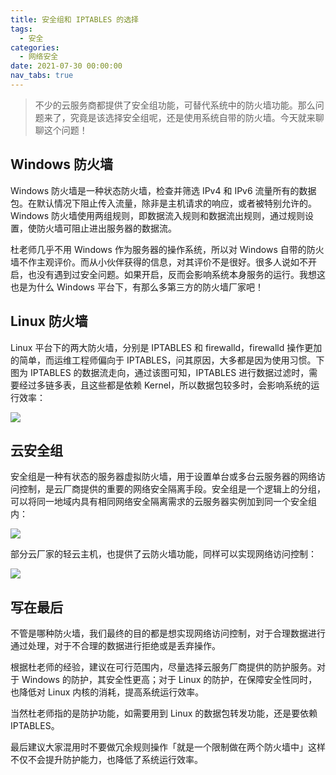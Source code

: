 ```yaml
---
title: 安全组和 IPTABLES 的选择
tags:
  - 安全
categories:
  - 网络安全
date: 2021-07-30 00:00:00
nav_tabs: true
---
```


> 不少的云服务商都提供了安全组功能，可替代系统中的防火墙功能。那么问题来了，究竟是该选择安全组呢，还是使用系统自带的防火墙。今天就来聊聊这个问题！

<!-- more -->

## Windows 防火墙

Windows 防火墙是一种状态防火墙，检查并筛选 IPv4 和 IPv6 流量所有的数据包。在默认情况下阻止传入流量，除非是主机请求的响应，或者被特别允许的。Windows 防火墙使用两组规则，即数据流入规则和数据流出规则，通过规则设置，使防火墙可阻止进出服务器的数据流。

杜老师几乎不用 Windows 作为服务器的操作系统，所以对 Windows 自带的防火墙不作主观评价。而从小伙伴获得的信息，对其评价不是很好。很多人说如不开启，也没有遇到过安全问题。如果开启，反而会影响系统本身服务的运行。我想这也是为什么 Windows 平台下，有那么多第三方的防火墙厂家吧！

## Linux 防火墙

Linux 平台下的两大防火墙，分别是 IPTABLES 和 firewalld，firewalld 操作更加的简单，而运维工程师偏向于 IPTABLES，问其原因，大多都是因为使用习惯。下图为 IPTABLES 的数据流走向，通过该图可知，IPTABLES 进行数据过滤时，需要经过多链多表，且这些都是依赖 Kernel，所以数据包较多时，会影响系统的运行效率：

![](https://cdn.dusays.com/2021/07/367-1.jpg)

## 云安全组

安全组是一种有状态的服务器虚拟防火墙，用于设置单台或多台云服务器的网络访问控制，是云厂商提供的重要的网络安全隔离手段。安全组是一个逻辑上的分组，可以将同一地域内具有相同网络安全隔离需求的云服务器实例加到同一个安全组内：

![](https://cdn.dusays.com/2021/07/367-2.jpg)

部分云厂家的轻云主机，也提供了云防火墙功能，同样可以实现网络访问控制：

![](https://cdn.dusays.com/2021/07/367-3.jpg)

## 写在最后

不管是哪种防火墙，我们最终的目的都是想实现网络访问控制，对于合理数据进行通过处理，对于不合理的数据进行拒绝或是丢弃操作。

根据杜老师的经验，建议在可行范围内，尽量选择云服务厂商提供的防护服务。对于 Windows 的防护，其安全性更高；对于 Linux 的防护，在保障安全性同时，也降低对 Linux 内核的消耗，提高系统运行效率。

当然杜老师指的是防护功能，如需要用到 Linux 的数据包转发功能，还是要依赖 IPTABLES。

最后建议大家混用时不要做冗余规则操作「就是一个限制做在两个防火墙中」这样不仅不会提升防护能力，也降低了系统运行效率。
